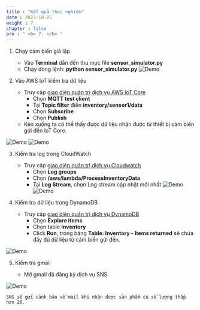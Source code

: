 ```yaml
---
title : "Kết quả thực nghiệm"
date : 2023-10-25 
weight : 7 
chapter : false
pre : " <b> 7. </b> "
---
```


1. Chạy cảm biến giả lập
    + Vào **Terminal** dẩn đến thu mục file **sensor_simulator.py**
    + Chạy dòng lệnh: **python sensor_simulator.py**
![Demo](/images/7.Demo/demo1.jpg)

2. Vào AWS IoT kiểm tra dữ liệu
    + Truy cập [giao diện quản trị dịch vụ AWS IoT Core](https://console.aws.amazon.com/iot/home)
        + Chọn **MQTT test client**
        + Tại **Topic filter** điền **inventory/sensor1/data**
        + Chọn **Subscribe**
        + Chọn **Publish**
    + Kéo xuống ta có thể thấy được dữ liệu nhận được từ thiết bị cảm biến gửi đến IoT Core.

![Demo](/images/7.Demo/demo2.jpg)
![Demo](/images/7.Demo/demo6.jpg)

3. Kiểm tra log trong CloudWatch
    + Truy cập [giao diện quản trị dịch vụ Cloudwatch](https://console.aws.amazon.com/cloudwatch/home)
        + Chọn **Log groups**
        + Chọn **/aws/lambda/ProcessInventoryData**
        + Tại **Log Stream**, chọn Log stream cập nhật mới nhất
![Demo](/images/7.Demo/demo3.jpg)
![Demo](/images/7.Demo/demo5.jpg)

4. Kiểm tra dữ liệu trong DynamoDB
    + Truy cập [giao diện quản trị dịch vụ DynamoDB](https://console.aws.amazon.com/dynamodb/home)
        + Chọn **Explore items**
        + Chọn table **Inventory**
        + Click **Run**, trong bảng **Table: Inventory - Items returned** sẽ chứa đầy đủ dữ liệu từ cảm biến gửi đến.

![Demo](/images/7.Demo/demo4.jpg)

5. Kiểm tra gmail

    + Mở gmail đã đăng ký dịch vụ SNS

![Demo](/images/7.Demo/demo7.jpg)

    SNS sẽ gửi cảnh báo về mail khi nhận được sản phẩm có số lượng thấp hơn 20.